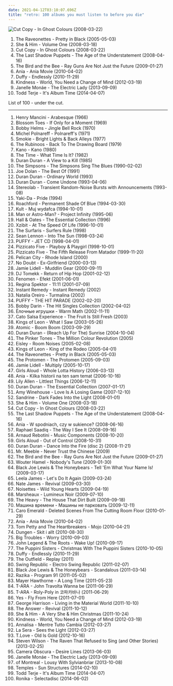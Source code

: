```yaml
---
date: 2021-04-12T03:10:07.696Z
title: "retro: 100 albums you must listen to before you die"
---
```

![Cut Copy - In Ghost Colours (2008-03-22)](http://coverartarchive.org/release/bee6b37a-b48e-4743-b253-77ace8c62f1d/2266503775-500.jpg "Cut Copy - In Ghost Colours (2008-03-22)")
<ol class="albums">
<li data-cover="https://img.discogs.com/SOwiG1fbycNz_GIFEwPEN_HSeQ4=/fit-in/350x348/filters:strip_icc():format(jpeg):mode_rgb():quality(90)/discogs-images/R-459924-1116599390.jpg.jpg" data-tags="rock" role="button">The Raveonettes - Pretty in Black (2005-05-03)</li>
<li data-cover="http://coverartarchive.org/release/ee79e860-68e7-46ad-bebb-8a003a1dc7a4/4804280407-500.jpg" data-tags="indie" role="button">She & Him - Volume One (2008-03-18)</li>
<li data-cover="http://coverartarchive.org/release/bee6b37a-b48e-4743-b253-77ace8c62f1d/2266503775-500.jpg" data-tags="electronic" role="button">Cut Copy - In Ghost Colours (2008-03-22)</li>
<li data-cover="https://via.placeholder.com/450" data-tags="indie rock" role="button">The Last Shadow Puppets - The Age of the Understatement (2008-04-16)</li>
<li data-cover="http://coverartarchive.org/release/600899a8-b28c-42d0-8ee2-7d140cd401b9/13665735915-500.jpg" data-tags="indie, pop" role="button">The Bird and the Bee - Ray Guns Are Not Just the Future (2009-01-27)</li>
<li data-cover="http://coverartarchive.org/release/4db11d1d-ce53-44d6-b520-ffc28bec8913/2334984430-500.jpg" data-tags="pop, cover, retro" role="button">Ania - Ania Movie (2010-04-02)</li>
<li data-cover="http://coverartarchive.org/release/1dbfdc95-2f87-4227-9132-af2a48427f9f/4881421129-500.jpg" data-tags="soul, retro" role="button">Duffy - Endlessly (2010-11-29)</li>
<li data-cover="http://coverartarchive.org/release/78aed09d-d348-41a2-a480-1fd860b6011d/1068758549-500.jpg" data-tags="indie electronic, alternative dance, left-field house" role="button">Kindness - World, You Need a Change of Mind (2012-03-19)</li>
<li data-cover="https://img.discogs.com/OtyXaiP218RcrUyzxtkfaSFCefU=/fit-in/600x597/filters:strip_icc():format(jpeg):mode_rgb():quality(90)/discogs-images/R-4896670-1599509523-4252.jpeg.jpg" data-tags="soul, rnb" role="button">Janelle Monáe - The Electric Lady (2013-09-09)</li>
<li data-cover="http://coverartarchive.org/release/3dff8396-82b1-4a35-93a9-77ad34a994a9/17214960042-500.jpg" data-tags="electronic" role="button">Todd Terje - It's Album Time (2014-04-07)</li>
</ol>
List of 100 - under the cut.
<!-- more -->

_________________

<ol class="albums">
<li data-cover="https://img.discogs.com/xYgBX2Cshwbotl_tZ4h3IuiSctM=/fit-in/600x596/filters:strip_icc():format(jpeg):mode_rgb():quality(90)/discogs-images/R-3057105-1457778560-7697.jpeg.jpg" data-tags="classic, lounge, retro, ost, easy, h mancini" role="button">
Henry Mancini - Arabesque (1966)
</li>
<li data-cover="https://img.discogs.com/L1xqUl81ktNxUPdcI-_8H3d0w7o=/fit-in/250x250/filters:strip_icc():format(jpeg):mode_rgb():quality(90)/discogs-images/R-1139780-1195248122.jpeg.jpg" data-tags="psychedelic rock" role="button">
Blossom Toes - If Only for a Moment (1969)
</li>
<li data-cover="https://img.discogs.com/KRrsQ1MI4dlSg4dSV_u-0VJiVYc=/fit-in/500x500/filters:strip_icc():format(jpeg):mode_rgb():quality(90)/discogs-images/R-4081961-1354632822-5960.jpeg.jpg" data-tags="christmas" role="button">
Bobby Helms - Jingle Bell Rock (1970)
</li>
<li data-cover="http://coverartarchive.org/release/643bfebc-1dbd-4180-a135-efc056ea00a8/9198835955-500.jpg" data-tags="french" role="button">
Michel Polnareff - Polnareff's (1971)
</li>
<li data-cover="http://coverartarchive.org/release/152b3c45-a51f-37b5-a09f-b674e038b4e0/8982728529-500.jpg" data-tags="pop, rock, 70s, dance, retro, stereo, lps i own, smokie" role="button">
Smokie - Bright Lights & Back Alleys (1977)
</li>
<li data-cover="https://img.discogs.com/LovCVj-kbC1V1YActMTTmcQ-y2A=/fit-in/448x426/filters:strip_icc():format(jpeg):mode_rgb():quality(90)/discogs-images/R-1794698-1243800561.jpeg.jpg" data-tags="power pop, retro, powerpop, the rubinoos, rubinoos" role="button">
The Rubinoos - Back To The Drawing Board (1979)
</li>
<li data-cover="http://coverartarchive.org/release/7adaf58b-d265-461c-ab8c-6ddce5a8264e/24888327164-500.jpg" data-tags="disco, electronic, electropop, 80s, new wave, retro, synthpop, italo disco" role="button">
Kano - Kano (1980)
</li>
<li data-cover="http://coverartarchive.org/release/1abc11f0-057d-3f6c-8733-efa3a5aa9d37/26961755748-500.jpg" data-tags="funk" role="button">
The Time - What Time Is It? (1982)
</li>
<li data-cover="https://img.discogs.com/46dad272331b770e45c28eea695bf30f59a15b86/images/spacer.gif" data-tags="80s, new wave" role="button">
Duran Duran - A View to a Kill (1985)
</li>
<li data-cover="https://img.discogs.com/nKvU-PeqCLF6Ny4VCySeMfLEsxg=/fit-in/600x597/filters:strip_icc():format(jpeg):mode_rgb():quality(90)/discogs-images/R-972997-1185325725.jpeg.jpg" data-tags="comedy, soundtrack, blues" role="button">
The Simpsons - The Simpsons Sing The Blues (1990-02-02)
</li>
<li data-cover="https://img.discogs.com/ftPuLaRjdYVKAHH38r1srCoqqIE=/fit-in/600x600/filters:strip_icc():format(jpeg):mode_rgb():quality(90)/discogs-images/R-10652008-1501708931-2239.jpeg.jpg" data-tags="retro" role="button">
Joe Dolan - The Best Of (1991)
</li>
<li data-cover="http://coverartarchive.org/release/824e3551-f42e-4b0c-8b7d-9eac09bcae62/16614348850-500.jpg" data-tags="electronic, pop, rock, 80s, new wave, synth pop, 90s, retro, seen in concert, duran duran" role="button">
Duran Duran - Ordinary World (1993)
</li>
<li data-cover="https://img.discogs.com/NOH3fwgIB26sE5mq2qLSTn-J1Es=/fit-in/490x565/filters:strip_icc():format(jpeg):mode_rgb():quality(90)/discogs-images/R-7938494-1452033938-5653.jpeg.jpg" data-tags="electronic, pop, rock, 80s, new wave, synth pop, 90s, retro, seen in concert, duran duran" role="button">
Duran Duran - Come Undone (1993-04-06)
</li>
<li data-cover="https://img.discogs.com/ZnjYO2nVvUYeoMhGVzSn0PcUmWA=/fit-in/600x600/filters:strip_icc():format(jpeg):mode_rgb():quality(90)/discogs-images/R-69224-1539685002-6815.jpeg.jpg" data-tags="post-rock" role="button">
Stereolab - Transient Random-Noise Bursts with Announcements (1993-08)
</li>
<li data-cover="http://coverartarchive.org/release/784bcc3e-9dc0-4333-b566-586ae1c5ec3c/1899935676-500.jpg" data-tags="swedish, scandinavian, retro, eurodance, sweden, zweden, noord-europa, zweeds, my mp3" role="button">
Yaki-Da - Pride (1994)
</li>
<li data-cover="http://coverartarchive.org/release/76bdde66-5176-4472-a07d-abd9327ea644/9853490164-500.jpg" data-tags="soul" role="button">
Roachford - Permanent Shade Of Blue (1994-03-30)
</li>
<li data-cover="http://coverartarchive.org/release/ef8d8003-66fc-4b55-bd5c-852361376354/12618750019-500.jpg" data-tags="rock, polish rock, kult" role="button">
Kult - Muj wydafca (1994-10-01)
</li>
<li data-cover="http://coverartarchive.org/release/59426b59-a04c-4d5a-907d-fb9fd58bf738/20987635298-500.jpg" data-tags="surf" role="button">
Man or Astro-Man? - Project Infinity (1995-06)
</li>
<li data-cover="https://img.discogs.com/BWFYSdMXz8yRfoMkyo46-qGNtaY=/fit-in/600x595/filters:strip_icc():format(jpeg):mode_rgb():quality(90)/discogs-images/R-4015784-1567151115-1261.jpeg.jpg" data-tags="soft rock" role="button">
Hall & Oates - The Essential Collection (1996)
</li>
<li data-cover="http://coverartarchive.org/release/062680e6-450a-3431-bfb6-1f65fa8b849d/25678343558-500.jpg" data-tags="hip hop, rap, west coast rap" role="button">
Xzibit - At The Speed Of Life (1996-10-01)
</li>
<li data-cover="https://img.discogs.com/Dbynx4lWCcOI8sdVFzhDgTNzGx0=/fit-in/600x585/filters:strip_icc():format(jpeg):mode_rgb():quality(90)/discogs-images/R-8503660-1583953406-6793.jpeg.jpg" data-tags="surf rock, surf" role="button">
The Surfaris - Surfers Rule (1998)
</li>
<li data-cover="http://coverartarchive.org/release/a1cf9f15-c48b-41b3-8c85-fcd93aefc291/19673144586-500.jpg" data-tags="rock, mellow" role="button">
Sean Lennon - Into The Sun (1998-03-24)
</li>
<li data-cover="http://coverartarchive.org/release/0ec451e4-e8cf-4fe6-9e23-d5a83e441553/9705296059-500.jpg" data-tags="pop, rock, japanese, retro, jpop, all time favorites, puffy" role="button">
PUFFY - JET CD (1998-04-01)
</li>
<li data-cover="http://coverartarchive.org/release/ba1ab42d-e25e-44a6-875f-e79026f28d76/4834492106-500.jpg" data-tags="pop, j-pop" role="button">
Pizzicato Five - Playboy & Playgirl (1998-10-01)
</li>
<li data-cover="http://coverartarchive.org/release/074ab86e-11e2-40f0-a4a9-f1a757219f41/13038741956-500.jpg" data-tags="j-pop" role="button">
Pizzicato Five - The Fifth Release From Matador (1999-11-20)
</li>
<li data-cover="https://img.discogs.com/SLBqunfE9WYlE-MYb5PnfUbu4ak=/fit-in/400x411/filters:strip_icc():format(jpeg):mode_rgb():quality(90)/discogs-images/R-443838-1124650146.jpg.jpg" data-tags="electronic, trip-hop" role="button">
Pelican City - Rhode Island (2000)
</li>
<li data-cover="https://img.discogs.com/QvTFUwGi6I7hQo3_DPcaGwpi3s8=/fit-in/588x451/filters:strip_icc():format(jpeg):mode_rgb():quality(90)/discogs-images/R-2580683-1291704797.jpeg.jpg" data-tags="vocal, punk, 90s, retro, california, female vocalist, ex-girlfriend" role="button">
No Doubt - Ex-Girlfriend (2000-03-13)
</li>
<li data-cover="http://coverartarchive.org/release/7462b16d-0396-40f1-afa3-5ab1de69ef5a/23873125153-500.jpg" data-tags="experimental" role="button">
Jamie Lidell - Muddlin Gear (2000-09-11)
</li>
<li data-cover="http://coverartarchive.org/release/fd8e68b1-a80d-4099-9457-fee8282e9a44/26126981332-500.jpg" data-tags="retro" role="button">
DJ Tomekk - Return of Hip Hop (2001-02-12)
</li>
<li data-cover="http://coverartarchive.org/release/6a353a4f-b7a9-4300-ad12-1aa79b149bc7/9526357726-500.jpg" data-tags="rap, retro, 2000s, klasyka polskiego rapu" role="button">
Fenomen - Efekt (2001-06-01)
</li>
<li data-cover="http://coverartarchive.org/release/df05a613-0cde-4f9c-bf69-59bd3b76be3e/5817135757-500.jpg" data-tags="jazz, piano, anti-folk" role="button">
Regina Spektor - 11:11 (2001-07-09)
</li>
<li data-cover="http://coverartarchive.org/release/3818926b-9125-415c-802c-681945035cd6/18443745581-500.jpg" data-tags="electronic" role="button">
Instant Remedy - Instant Remedy (2002)
</li>
<li data-cover="https://img.discogs.com/BfCO_ivjmF8jQl6cP892SE3mXxs=/fit-in/353x600/filters:strip_icc():format(jpeg):mode_rgb():quality(90)/discogs-images/R-5365027-1391568234-6389.jpeg.jpg" data-tags="latin pop" role="button">
Natalia Oreiro - Turmalina (2002)
</li>
<li data-cover="https://img.discogs.com/omBzzbw6RHJlMNLdSLiT3IBdqOM=/fit-in/600x533/filters:strip_icc():format(jpeg):mode_rgb():quality(90)/discogs-images/R-16340994-1607209822-6655.jpeg.jpg" data-tags="pop, rock, japanese, retro, jpop, oldies, cover version, puffy" role="button">
PUFFY - THE HIT PARADE (2002-02-20)
</li>
<li data-cover="http://coverartarchive.org/release/be4fbc7c-c37c-390f-adbd-af7d62be7386/7079984404-500.jpg" data-tags="bobby darin" role="button">
Bobby Darin - The Hit Singles Collection (2002-04-02)
</li>
<li data-cover="https://img.discogs.com/kGjFTojhW9zX6CKBCX8aU9yK26w=/fit-in/600x600/filters:strip_icc():format(jpeg):mode_rgb():quality(90)/discogs-images/R-761287-1156102287.jpeg.jpg" data-tags="retro, gerp, elochnye igrushki" role="button">
Ёлочные игрушки - Warm Math (2002-11-11)
</li>
<li data-cover="http://coverartarchive.org/release/3cf86992-81de-479d-8a35-9f45d54286ac/23676265535-500.jpg" data-tags="retro, garage rock, positive, basic rock" role="button">
Cato Salsa Experience - The Fruit Is Still Fresh (2003)
</li>
<li data-cover="https://img.discogs.com/DgejJSw4fK856meWt_kDvKk582M=/fit-in/600x598/filters:strip_icc():format(jpeg):mode_rgb():quality(90)/discogs-images/R-5604137-1397931918-6610.jpeg.jpg" data-tags="indie, rock, alternative" role="button">
Kings of Leon - What I Saw (2003-05-26)
</li>
<li data-cover="http://coverartarchive.org/release/090daf89-bb6d-4072-9552-3e29bf854aca/27154297771-500.jpg" data-tags="retro, norwegian jazz, scandinavian jazz, atomic, gammarec, freepurp1e, jazz collective melodic energy individual virtuosity" role="button">
Atomic - Boom Boom (2003-09-29)
</li>
<li data-cover="https://img.discogs.com/28415784b9210344a4a62ec6cd31adb2d01b3637/images/spacer.gif" data-tags="electronic, pop, 80s, new wave, synth pop, 90s, retro, seen in concert, duran duran, 12-inch" role="button">
Duran Duran - (Reach Up For The) Sunrise (2004-10-04)
</li>
<li data-cover="https://img.discogs.com/JqAKxY4hKIvBj_piksqhEXGcP8w=/fit-in/591x600/filters:strip_icc():format(jpeg):mode_rgb():quality(90)/discogs-images/R-706736-1214421417.jpeg.jpg" data-tags="retro, funky, freshly squeezed" role="button">
The Pinker Tones - The Million Colour Revolution (2005)
</li>
<li data-cover="http://coverartarchive.org/release/4186b65f-c36d-4dac-82d3-221d3f8c7925/17754966442-500.jpg" data-tags="indie pop" role="button">
Eisley - Room Noises (2005-02-08)
</li>
<li data-cover="http://coverartarchive.org/release/e0ea10bb-7154-4d5c-b511-2cd9c908cd55/2036678832-500.jpg" data-tags="rock" role="button">
Kings of Leon - King of the Rodeo (2005-04-01)
</li>
<li data-cover="https://img.discogs.com/SOwiG1fbycNz_GIFEwPEN_HSeQ4=/fit-in/350x348/filters:strip_icc():format(jpeg):mode_rgb():quality(90)/discogs-images/R-459924-1116599390.jpg.jpg" data-tags="rock" role="button">
The Raveonettes - Pretty in Black (2005-05-03)
</li>
<li data-cover="http://coverartarchive.org/release/cb1ffc9e-4516-4cf0-9b93-f736c312222c/1550603027-500.jpg" data-tags="rock opera" role="button">
The Protomen - The Protomen (2005-09-03)
</li>
<li data-cover="https://img.discogs.com/8pb_ECqSGqh9xdrVTS4wllVSLW8=/fit-in/600x519/filters:strip_icc():format(jpeg):mode_rgb():quality(90)/discogs-images/R-458424-1118248956.jpg.jpg" data-tags="soul" role="button">
Jamie Lidell - Multiply (2005-10-17)
</li>
<li data-cover="https://img.discogs.com/j9JOHDmT3GWw3HgMAwIep5qfyT8=/fit-in/500x495/filters:strip_icc():format(jpeg):mode_rgb():quality(90)/discogs-images/R-1518732-1225640843.jpeg.jpg" data-tags="pop, power ballad, oldie, retro, xenomania, sad song, uk scene, rnb-ish" role="button">
Girls Aloud - Whole Lotta History (2006-03-13)
</li>
<li data-cover="https://img.discogs.com/sVYe48w9kU8I2UxaCP6LTgSAM44=/fit-in/600x584/filters:strip_icc():format(jpeg):mode_rgb():quality(90)/discogs-images/R-877268-1292167875.jpeg.jpg" data-tags="pop, chill out, polish" role="button">
Ania - Kilka historii na ten sam temat (2006-10-16)
</li>
<li data-cover="https://img.discogs.com/UvuEapQ35XJJs-OOa44ajvJJYcY=/fit-in/598x600/filters:strip_icc():format(jpeg):mode_rgb():quality(90)/discogs-images/R-1734647-1282241237.jpeg.jpg" data-tags="pop, rock, retro, relaxing, eclectic, 1940s, 1920s, coffee shop, british pop, lily allen, pop music, singles i own, cafe, black and white, bohemian, new faves, annymix, f singer-songwriter, audrey hepburn, joni radio, 1920's, bohemia, pop music tag, luda kokoshka, bohemic" role="button">
Lily Allen - Littlest Things (2006-12-11)
</li>
<li data-cover="http://coverartarchive.org/release/565af901-9ad6-481b-a83f-c8b2bda5f140/4008012948-500.jpg" data-tags="80s, electronic, new wave, 90s, duran duran" role="button">
Duran Duran - The Essential Collection (2007-01-17)
</li>
<li data-cover="http://coverartarchive.org/release/40facafb-69cd-4fae-a1cf-685d484f19c7/8319457903-500.jpg" data-tags="female vocalists" role="button">
Amy Winehouse - Love Is A Losing Game (2007-12-10)
</li>
<li data-cover="https://img.discogs.com/6ccgMDIPjZKb6IWKCz8Hk7brS68=/fit-in/500x500/filters:strip_icc():format(jpeg):mode_rgb():quality(90)/discogs-images/R-2047209-1260683251.jpeg.jpg" data-tags="mellow, quiet, soulful" role="button">
Sandrine - Dark Fades Into the Light (2008-01-01)
</li>
<li data-cover="http://coverartarchive.org/release/ee79e860-68e7-46ad-bebb-8a003a1dc7a4/4804280407-500.jpg" data-tags="indie" role="button">
She & Him - Volume One (2008-03-18)
</li>
<li data-cover="http://coverartarchive.org/release/bee6b37a-b48e-4743-b253-77ace8c62f1d/2266503775-500.jpg" data-tags="electronic" role="button">
Cut Copy - In Ghost Colours (2008-03-22)
</li>
<li data-cover="https://via.placeholder.com/450" data-tags="indie rock" role="button">
The Last Shadow Puppets - The Age of the Understatement (2008-04-16)
</li>
<li data-cover="http://coverartarchive.org/release/4ec3a985-9d17-45a2-96ee-669750d524b5/2334973402-500.jpg" data-tags="polish" role="button">
Ania - W spodniach, czy w sukience? (2008-06-16)
</li>
<li data-cover="http://coverartarchive.org/release/5ba43de6-27cd-4328-97bc-37b221d7124e/1821220132-500.jpg" data-tags="soul" role="button">
Raphael Saadiq - The Way I See It (2008-09-16)
</li>
<li data-cover="http://coverartarchive.org/release/e17634f1-98c5-4f75-9b7d-9503650dc41f/2276827987-500.jpg" data-tags="techno, retro, synthesizer, tr 808, arp odyssey, tr 909" role="button">
Arnaud Rebotini - Music Components (2008-10-20)
</li>
<li data-cover="https://img.discogs.com/xoCrB0QbRxTmubVKTSGbVMwBzbs=/fit-in/404x357/filters:strip_icc():format(jpeg):mode_rgb():quality(90)/discogs-images/R-1843084-1259331781.jpeg.jpg" data-tags="pop" role="button">
Girls Aloud - Out of Control (2008-10-31)
</li>
<li data-cover="http://coverartarchive.org/release/cdd70853-d0b7-4154-b95e-ff1239bc0f92/28119146789-500.jpg" data-tags="80s, pop, new wave, duran duran" role="button">
Duran Duran - Dance Into the Fire (disc 2) (2008-11-21)
</li>
<li data-cover="http://coverartarchive.org/release/e2e66641-454e-445b-87aa-8e16eaf22f89/23408991286-500.jpg" data-tags="electronica, trip-hop" role="button">
Mr. Meeble - Never Trust the Chinese (2009)
</li>
<li data-cover="http://coverartarchive.org/release/600899a8-b28c-42d0-8ee2-7d140cd401b9/13665735915-500.jpg" data-tags="indie, pop" role="button">
The Bird and the Bee - Ray Guns Are Not Just the Future (2009-01-27)
</li>
<li data-cover="https://img.discogs.com/7J6kmhtSe33stsIQJCTE6lbbvDM=/fit-in/600x600/filters:strip_icc():format(jpeg):mode_rgb():quality(90)/discogs-images/R-2245881-1381922860-2710.jpeg.jpg" data-tags="chillout, jazz, rock, soul, acoustic, blues, retro, relax" role="button">
Wouter Hamel - Nobody's Tune (2009-01-30)
</li>
<li data-cover="http://coverartarchive.org/release/caa0e5f8-86ed-4276-9163-008cd385aa85/5728077343-500.jpg" data-tags="rhythm and blues" role="button">
Black Joe Lewis & The Honeybears - Tell 'Em What Your Name Is! (2009-03-17)
</li>
<li data-cover="http://coverartarchive.org/release/ecb11644-a05a-477d-993a-a1f77f80ffd0/21274703227-500.jpg" data-tags="soul" role="button">
Leela James - Let's Do It Again (2009-03-24)
</li>
<li data-cover="https://img.discogs.com/HrGQw8XZbJHTwaAT-LToRxH0A2s=/fit-in/500x492/filters:strip_icc():format(jpeg):mode_rgb():quality(90)/discogs-images/R-7524999-1443283459-8513.jpeg.jpg" data-tags="soul, british, funk, retro, r&b, independent, classic songs" role="button">
Nate James - Revival (2009-03-30)
</li>
<li data-cover="http://coverartarchive.org/release/8799099c-34d0-336d-84b6-896cae19c35f/22400961707-500.jpg" data-tags="indie, female vocalists" role="button">
Noisettes - Wild Young Hearts (2009-04-19)
</li>
<li data-cover="https://img.discogs.com/NCj2X3WyJQvL5FMaQj64r0sjGqI=/fit-in/600x600/filters:strip_icc():format(jpeg):mode_rgb():quality(90)/discogs-images/R-1844544-1379705564-7619.jpeg.jpg" data-tags="electronic, electropop, ambient, electro, retro, synthpop, uplifting" role="button">
Marsheaux - Lumineux Noir (2009-07-10)
</li>
<li data-cover="http://coverartarchive.org/release/bc1cd2f1-f54d-41d6-9eee-d13bcacb10c3/3258071897-500.jpg" data-tags="soul, blues" role="button">
The Heavy - The House That Dirt Built (2009-09-18)
</li>
<li data-cover="http://coverartarchive.org/release/61d70272-1e3e-4d3c-b1ef-78073c1ab789/13280199862-500.jpg" data-tags="rock, 70s, 80s, 90s, retro, russian, blues rock, russian rock, russian poetic rock" role="button">
Машина времени - Машины не парковать (2009-12-11)
</li>
<li data-cover="https://img.discogs.com/qesFKBWvnZv7tZY4VD_KHXzG-Kk=/fit-in/596x534/filters:strip_icc():format(jpeg):mode_rgb():quality(90)/discogs-images/R-2128172-1358124793-6177.jpeg.jpg" data-tags="jazz" role="button">
Caro Emerald - Deleted Scenes From The Cutting Room Floor (2010-01-29)
</li>
<li data-cover="http://coverartarchive.org/release/4db11d1d-ce53-44d6-b520-ffc28bec8913/2334984430-500.jpg" data-tags="pop, cover, retro" role="button">
Ania - Ania Movie (2010-04-02)
</li>
<li data-cover="http://coverartarchive.org/release/8dc52a45-2adf-4253-9316-7774c39834ad/14821913986-500.jpg" data-tags="blues rock" role="button">
Tom Petty and The Heartbreakers - Mojo (2010-04-21)
</li>
<li data-cover="https://img.discogs.com/tJhApeU1ofIAXMlltdnSRcuYqGU=/fit-in/300x300/filters:strip_icc():format(jpeg):mode_rgb():quality(90)/discogs-images/R-2414955-1283559353.jpeg.jpg" data-tags="rock, alternative rock, swedish, progressive rock, jazz fusion, retro, psychedelic rock, sweden, neo-psychedelia, jazz-rock, mexican summer, dungen, subliminal sounds" role="button">
Dungen - Skit i allt (2010-08-30)
</li>
<li data-cover="http://coverartarchive.org/release/2a17b149-6fc0-4717-8d4c-578b77e05a66/7223426960-500.jpg" data-tags="dreamy, retro, art union, recommendations and such, olde english spelling bee" role="button">
Big Troubles - Worry (2010-09-03)
</li>
<li data-cover="http://coverartarchive.org/release/6f0df0ad-d247-4653-9510-32c0858005e3/7439916562-500.jpg" data-tags="hip hop, soul" role="button">
John Legend & The Roots - Wake Up! (2010-09-17)
</li>
<li data-cover="https://img.discogs.com/H5gIO9Z-jYctPBa-US-WGiaLCmQ=/fit-in/500x500/filters:strip_icc():format(jpeg):mode_rgb():quality(90)/discogs-images/R-2644301-1358101577-9483.jpeg.jpg" data-tags="christmas" role="button">
The Puppini Sisters - Christmas With The Puppini Sisters (2010-10-05)
</li>
<li data-cover="http://coverartarchive.org/release/1dbfdc95-2f87-4227-9132-af2a48427f9f/4881421129-500.jpg" data-tags="soul, retro" role="button">
Duffy - Endlessly (2010-11-29)
</li>
<li data-cover="http://coverartarchive.org/release/f5abac6f-db44-4551-af00-37b9d402cff6/22981007484-500.jpg" data-tags="rock, retro" role="button">
The Outfield - Replay (2011)
</li>
<li data-cover="http://coverartarchive.org/release/27b68c36-7c15-4f7c-9581-8a91f3fe032e/18582128978-500.jpg" data-tags="electro-swing" role="button">
Swing Republic - Electro Swing Republic (2011-02-07)
</li>
<li data-cover="http://coverartarchive.org/release/bca4e9a5-cd3e-4569-a401-336f56c45d34/5728066216-500.jpg" data-tags="funk, retro, funky ass shit, fun to skateboard to" role="button">
Black Joe Lewis & The Honeybears - Scandalous (2011-03-14)
</li>
<li data-cover="http://coverartarchive.org/release/a7301328-3b5e-49b7-a4fa-a9457a62c44a/22346968493-500.jpg" data-tags="indie, indie pop, indie rock, ska, retro, 2 tone, third wave ska" role="button">
Razika - Program 91 (2011-05-02)
</li>
<li data-cover="http://coverartarchive.org/release/707677f6-d351-4c02-a53a-3383fb217d53/21660552374-500.jpg" data-tags="soul, funk, retro" role="button">
Mayer Hawthorne - A Long Time (2011-05-23)
</li>
<li data-cover="https://img.discogs.com/Ep17g5zseyJlxuCZtF9ive5xz8E=/fit-in/500x493/filters:strip_icc():format(jpeg):mode_rgb():quality(90)/discogs-images/R-17866285-1615890918-9345.jpeg.jpg" data-tags="dance, retro, k-pop" role="button">
T-ARA - John Travolta Wanna be (2011-06-29)
</li>
<li data-cover="http://coverartarchive.org/release/c1e8ca1b-2b56-4715-a90d-4a4a153e53a7/13411441205-500.jpg" data-tags="k-pop" role="button">
T-ARA - Roly-Poly in 코파카바나 (2011-06-29)
</li>
<li data-cover="http://coverartarchive.org/release/fbb33638-4f7a-4ae0-9b7f-80b8739806ac/23337238330-500.jpg" data-tags="progressive rock" role="button">
Yes - Fly From Here (2011-07-01)
</li>
<li data-cover="http://coverartarchive.org/release/e0b20aa8-206f-4ebd-8553-329b37848ab2/8320859136-500.jpg" data-tags="70s, george harrison, classic rock" role="button">
George Harrison - Living in the Material World (2011-10-10)
</li>
<li data-cover="https://img.discogs.com/3NWyct6no2DzTcalZsWkLCJckk0=/fit-in/500x500/filters:strip_icc():format(jpeg):mode_rgb():quality(90)/discogs-images/R-4594990-1369421306-5923.jpeg.jpg" data-tags="rock, hard rock" role="button">
The Answer - Revival (2011-10-12)
</li>
<li data-cover="http://coverartarchive.org/release/5bf9dfbc-a02c-40e0-ba09-7348928b6093/4804310167-500.jpg" data-tags="christmas" role="button">
She & Him - A Very She & Him Christmas (2011-10-24)
</li>
<li data-cover="http://coverartarchive.org/release/78aed09d-d348-41a2-a480-1fd860b6011d/1068758549-500.jpg" data-tags="indie electronic, alternative dance, left-field house" role="button">
Kindness - World, You Need a Change of Mind (2012-03-19)
</li>
<li data-cover="http://coverartarchive.org/release/008ca4ab-38d2-4307-be74-8848b8f744c7/3913752117-500.jpg" data-tags="retro, great voice, throwback" role="button">
Annalisa - Mentre Tutto Cambia (2012-03-27)
</li>
<li data-cover="http://coverartarchive.org/release/0b139345-7b1e-49d7-b482-7af58ea446cc/3955506171-500.jpg" data-tags="rock, indie pop, indie rock, hardly art, fucking lovely" role="button">
La Sera - Sees the Light (2012-03-27)
</li>
<li data-cover="http://coverartarchive.org/release/d72fa86d-652e-45be-b6ef-cca57cbf18e1/3228784246-500.jpg" data-tags="rock, blues" role="button">
T.Love - Old Is Gold (2012-10-16)
</li>
<li data-cover="http://coverartarchive.org/release/4ac426a4-f2c0-4176-86d6-1453cab3f999/23741623778-500.jpg" data-tags="progressive rock" role="button">
Steven Wilson - The Raven That Refused to Sing (and Other Stories) (2013-02-25)
</li>
<li data-cover="https://img.discogs.com/3ybdq9KcxwhzaklE5AnXvcMlc6M=/fit-in/600x533/filters:strip_icc():format(jpeg):mode_rgb():quality(90)/discogs-images/R-4622528-1507041760-6348.jpeg.jpg" data-tags="indie, indie pop" role="button">
Camera Obscura - Desire Lines (2013-06-03)
</li>
<li data-cover="https://img.discogs.com/OtyXaiP218RcrUyzxtkfaSFCefU=/fit-in/600x597/filters:strip_icc():format(jpeg):mode_rgb():quality(90)/discogs-images/R-4896670-1599509523-4252.jpeg.jpg" data-tags="soul, rnb" role="button">
Janelle Monáe - The Electric Lady (2013-09-09)
</li>
<li data-cover="http://coverartarchive.org/release/82907832-2fca-4a1f-a8de-b2b4d0f719b7/5542526527-500.jpg" data-tags="indie rock, psychedelic rock" role="button">
of Montreal - Lousy With Sylvianbriar (2013-10-08)
</li>
<li data-cover="https://img.discogs.com/YAS04OWsw-IG8OWuIXo_GLtbg58=/fit-in/600x539/filters:strip_icc():format(jpeg):mode_rgb():quality(90)/discogs-images/R-5339842-1392126266-8540.jpeg.jpg" data-tags="psychedelic rock" role="button">
Temples - Sun Structures (2014-02-10)
</li>
<li data-cover="http://coverartarchive.org/release/3dff8396-82b1-4a35-93a9-77ad34a994a9/17214960042-500.jpg" data-tags="electronic" role="button">
Todd Terje - It's Album Time (2014-04-07)
</li>
<li data-cover="http://coverartarchive.org/release/9e02e6d5-8780-4373-b7df-bce97bf4a690/14994678414-500.jpg" data-tags="disco, electropop, synthpop" role="button">
Ronika - Selectadisc (2014-06-02)
</li>
</ol>